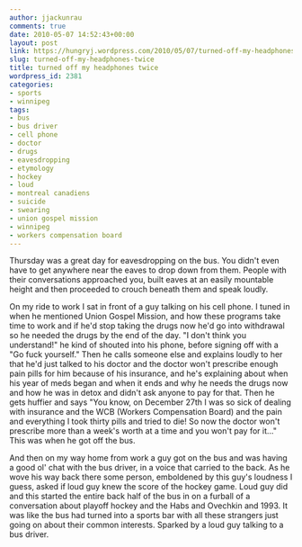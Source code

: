```yaml
---
author: jjackunrau
comments: true
date: 2010-05-07 14:52:43+00:00
layout: post
link: https://hungryj.wordpress.com/2010/05/07/turned-off-my-headphones-twice/
slug: turned-off-my-headphones-twice
title: turned off my headphones twice
wordpress_id: 2381
categories:
- sports
- winnipeg
tags:
- bus
- bus driver
- cell phone
- doctor
- drugs
- eavesdropping
- etymology
- hockey
- loud
- montreal canadiens
- suicide
- swearing
- union gospel mission
- winnipeg
- workers compensation board
---
```


Thursday was a great day for eavesdropping on the bus. You didn't even have to get anywhere near the eaves to drop down from them. People with their conversations approached you, built eaves at an easily mountable height and then proceeded to crouch beneath them and speak loudly.

On my ride to work I sat in front of a guy talking on his cell phone. I tuned in when he mentioned Union Gospel Mission, and how these programs take time to work and if he'd stop taking the drugs now he'd go into withdrawal so he needed the drugs by the end of the day. "I don't think you understand!" he kind of shouted into his phone, before signing off with a "Go fuck yourself." Then he calls someone else and explains loudly to her that he'd just talked to his doctor and the doctor won't prescribe enough pain pills for him because of his insurance, and he's explaining about when his year of meds began and when it ends and why he needs the drugs now and how he was in detox and didn't ask anyone to pay for that. Then he gets huffier and says "You know, on December 27th I was so sick of dealing with insurance and the WCB (Workers Compensation Board) and the pain and everything I took thirty pills and tried to die! So now the doctor won't prescribe more than a week's worth at a time and you won't pay for it..." This was when he got off the bus.

And then on my way home from work a guy got on the bus and was having a good ol' chat with the bus driver, in a voice that carried to the back. As he wove his way back there some person, emboldened by this guy's loudness I guess, asked if loud guy knew the score of the hockey game. Loud guy did and this started the entire back half of the bus in on a furball of a conversation about playoff hockey and the Habs and Ovechkin and 1993. It was like the bus had turned into a sports bar with all these strangers just going on about their common interests. Sparked by a loud guy talking to a bus driver.
